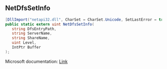 ## NetDfsSetInfo

```csharp
[DllImport("netapi32.dll", CharSet = CharSet.Unicode, SetLastError = true)]
public static extern uint NetDfsSetInfo(
   string DfsEntryPath,
   string ServerName,
   string ShareName,
   uint Level,
   IntPtr Buffer
);
```

Microsoft documentation: [Link](https://docs.microsoft.com/en-us/windows/win32/api/lmdfs/nf-lmdfs-netdfssetinfo)
